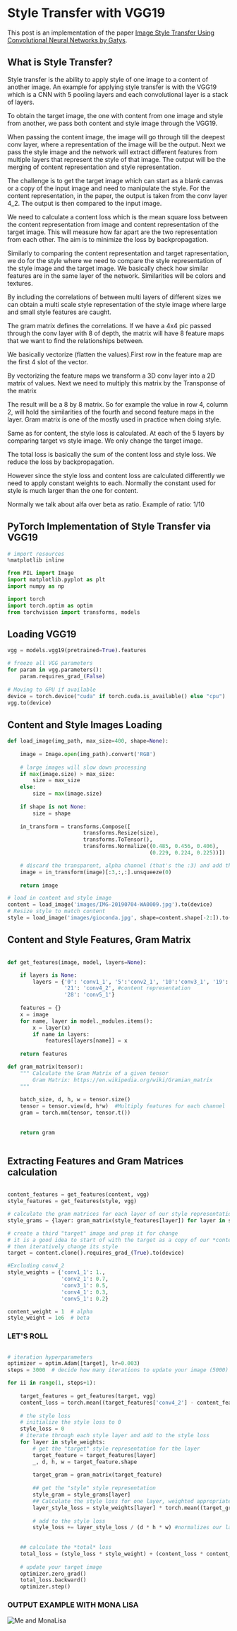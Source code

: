 # Style Transfer with VGG19

This post is an implementation of the paper [Image Style Transfer Using Convolutional Neural Networks by Gatys](https://www.cv-foundation.org/openaccess/content_cvpr_2016/papers/Gatys_Image_Style_Transfer_CVPR_2016_paper.pdf). 

## What is Style Transfer?

Style transfer is the ability to apply style of one image to a content of another image. An example for applying style transfer is with the VGG19 which is a CNN with 5 pooling layers and each convolutional layer is a stack of layers. 

To obtain the target image, the one with content from one image and style from another, we pass both content and style image through the VGG19.

When passing the content image, the image will go through till the deepest conv layer, where a representation of the image will be the output. Next we pass the style image and the network will extract different features from multiple layers that represent the style of that image.
The output will be the merging of content representation and style representation.

The challenge is to get the target image which can start as a blank canvas or a copy of the input image and need to manipulate the style. For the content representation, in the paper, the output is taken from the conv layer 4_2. The output is then compared to the input image.

We need to calculate a content loss which is the mean square loss between the content representation from image and content representation of the target image.
This will measure how far apart are the two representation from each other. The aim is to minimize the loss by backpropagation. 

Similarly to comparing the content representation and target rapresentation, we do for the style where we need to compare the style representation of the style image and the target image. 
We basically check how similar features are in the same layer of the network. Similarities will be colors and textures.

By including the correlations of between multi layers of different sizes we can obtain a multi scale style representation of the style image where large and small style features are caught. 

The gram matrix defines the correlations. 
If we have a 4x4 pic passed through the conv layer with 8 of depth, the matrix will have 8 feature maps that we want to find the relationships between. 

We basically vectorize (flatten the values).First row in the feature map are the first 4 slot of the vector.

By vectorizing the feature maps we transform a 3D conv layer into a 2D matrix of values. Next we need to multiply this matrix by the Transponse of the matrix

The result will be a 8 by 8 matrix. So for example the value in row 4, column 2, will hold the similarities of the fourth and second feature maps in the layer. 
Gram matrix is one of the mostly used in practice when doing style. 

Same as for content, the style loss is calculated. At each of the 5 layers by comparing target vs style image. We only change the target image.

The total loss is basically the sum of the content loss and style loss. We reduce the loss by backpropagation.

However since the style loss and content loss are calculated differently we need to apply constant weights to each. Normally the constant used for style is much larger than the one for content. 

Normally we talk about alfa over beta as ratio.
Example of ratio: 1/10

## PyTorch Implementation of Style Transfer via VGG19
 
```python
# import resources
%matplotlib inline

from PIL import Image
import matplotlib.pyplot as plt
import numpy as np

import torch
import torch.optim as optim
from torchvision import transforms, models
```

## Loading VGG19 

```python
vgg = models.vgg19(pretrained=True).features

# freeze all VGG parameters
for param in vgg.parameters():
    param.requires_grad_(False)
    
# Moving to GPU if available
device = torch.device("cuda" if torch.cuda.is_available() else "cpu")
vgg.to(device)
```

## Content and Style Images Loading

```python
def load_image(img_path, max_size=400, shape=None):
    
    image = Image.open(img_path).convert('RGB')
    
    # large images will slow down processing
    if max(image.size) > max_size:
        size = max_size
    else:
        size = max(image.size)
    
    if shape is not None:
        size = shape
        
    in_transform = transforms.Compose([
                        transforms.Resize(size),
                        transforms.ToTensor(),
                        transforms.Normalize((0.485, 0.456, 0.406), 
                                             (0.229, 0.224, 0.225))])

    # discard the transparent, alpha channel (that's the :3) and add the batch dimension
    image = in_transform(image)[:3,:,:].unsqueeze(0)
    
    return image

# load in content and style image
content = load_image('images/IMG-20190704-WA0009.jpg').to(device)
# Resize style to match content
style = load_image('images/gioconda.jpg', shape=content.shape[-2:]).to(device)

```

## Content and Style Features, Gram Matrix

```python

def get_features(image, model, layers=None):

    if layers is None:
        layers = {'0': 'conv1_1', '5':'conv2_1', '10':'conv3_1', '19': 'conv4_1',
                  '21': 'conv4_2', #content representation
                  '28': 'conv5_1'}
                  
    features = {}
    x = image
    for name, layer in model._modules.items():
        x = layer(x)
        if name in layers:
            features[layers[name]] = x
            
    return features

def gram_matrix(tensor):
    """ Calculate the Gram Matrix of a given tensor 
        Gram Matrix: https://en.wikipedia.org/wiki/Gramian_matrix
    """
    
    batch_size, d, h, w = tensor.size()
    tensor = tensor.view(d, h*w)  #Multiply features for each channel
    gram = torch.mm(tensor, tensor.t())
        
    
    return gram 
    
```

## Extracting Features and Gram Matrices calculation

```python

content_features = get_features(content, vgg)
style_features = get_features(style, vgg)

# calculate the gram matrices for each layer of our style representation
style_grams = {layer: gram_matrix(style_features[layer]) for layer in style_features}

# create a third "target" image and prep it for change
# it is a good idea to start of with the target as a copy of our *content* image
# then iteratively change its style
target = content.clone().requires_grad_(True).to(device)

#Excluding conv4_2
style_weights = {'conv1_1': 1.,
                 'conv2_1': 0.7,
                 'conv3_1': 0.5,
                 'conv4_1': 0.3,
                 'conv5_1': 0.2}

content_weight = 1  # alpha
style_weight = 1e6  # beta

```

### LET'S ROLL

```python

# iteration hyperparameters
optimizer = optim.Adam([target], lr=0.003)
steps = 3000  # decide how many iterations to update your image (5000)

for ii in range(1, steps+1):
    
    target_features = get_features(target, vgg)
    content_loss = torch.mean((target_features['conv4_2'] - content_features['conv4_2'])**2)
    
    # the style loss
    # initialize the style loss to 0
    style_loss = 0
    # iterate through each style layer and add to the style loss
    for layer in style_weights:
        # get the "target" style representation for the layer
        target_feature = target_features[layer]
        _, d, h, w = target_feature.shape
        
        target_gram = gram_matrix(target_feature)
        
        ## get the "style" style representation
        style_gram = style_grams[layer]
        ## Calculate the style loss for one layer, weighted appropriately
        layer_style_loss = style_weights[layer] * torch.mean((target_gram - style_gram)**2)
        
        # add to the style loss
        style_loss += layer_style_loss / (d * h * w) #normalizes our layer style loss
        
        
    ## calculate the *total* loss
    total_loss = (style_loss * style_weight) + (content_loss * content_weight)
    
    # update your target image
    optimizer.zero_grad()
    total_loss.backward()
    optimizer.step()
```
### OUTPUT EXAMPLE WITH MONA LISA
![Me and MonaLisa](https://github.com/ultragorira/ultragorira.github.io/blob/main/_pics/output.png)



